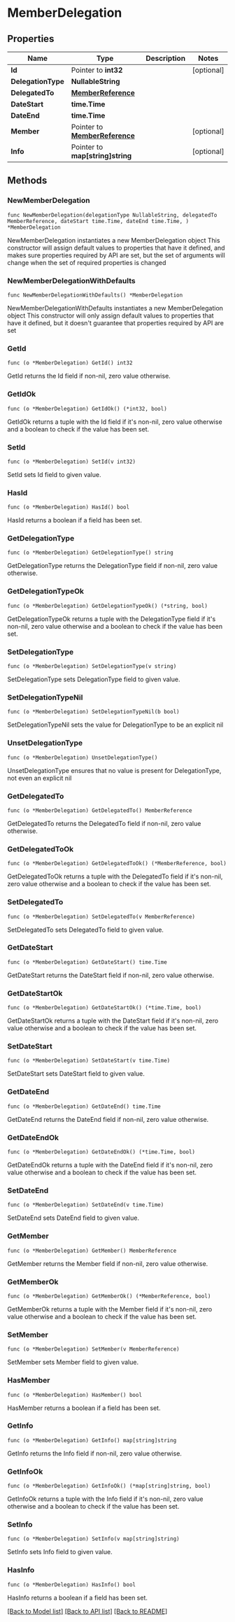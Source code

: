 # MemberDelegation

## Properties

Name | Type | Description | Notes
------------ | ------------- | ------------- | -------------
**Id** | Pointer to **int32** |  | [optional] 
**DelegationType** | **NullableString** |  | 
**DelegatedTo** | [**MemberReference**](MemberReference.md) |  | 
**DateStart** | **time.Time** |  | 
**DateEnd** | **time.Time** |  | 
**Member** | Pointer to [**MemberReference**](MemberReference.md) |  | [optional] 
**Info** | Pointer to **map[string]string** |  | [optional] 

## Methods

### NewMemberDelegation

`func NewMemberDelegation(delegationType NullableString, delegatedTo MemberReference, dateStart time.Time, dateEnd time.Time, ) *MemberDelegation`

NewMemberDelegation instantiates a new MemberDelegation object
This constructor will assign default values to properties that have it defined,
and makes sure properties required by API are set, but the set of arguments
will change when the set of required properties is changed

### NewMemberDelegationWithDefaults

`func NewMemberDelegationWithDefaults() *MemberDelegation`

NewMemberDelegationWithDefaults instantiates a new MemberDelegation object
This constructor will only assign default values to properties that have it defined,
but it doesn't guarantee that properties required by API are set

### GetId

`func (o *MemberDelegation) GetId() int32`

GetId returns the Id field if non-nil, zero value otherwise.

### GetIdOk

`func (o *MemberDelegation) GetIdOk() (*int32, bool)`

GetIdOk returns a tuple with the Id field if it's non-nil, zero value otherwise
and a boolean to check if the value has been set.

### SetId

`func (o *MemberDelegation) SetId(v int32)`

SetId sets Id field to given value.

### HasId

`func (o *MemberDelegation) HasId() bool`

HasId returns a boolean if a field has been set.

### GetDelegationType

`func (o *MemberDelegation) GetDelegationType() string`

GetDelegationType returns the DelegationType field if non-nil, zero value otherwise.

### GetDelegationTypeOk

`func (o *MemberDelegation) GetDelegationTypeOk() (*string, bool)`

GetDelegationTypeOk returns a tuple with the DelegationType field if it's non-nil, zero value otherwise
and a boolean to check if the value has been set.

### SetDelegationType

`func (o *MemberDelegation) SetDelegationType(v string)`

SetDelegationType sets DelegationType field to given value.


### SetDelegationTypeNil

`func (o *MemberDelegation) SetDelegationTypeNil(b bool)`

 SetDelegationTypeNil sets the value for DelegationType to be an explicit nil

### UnsetDelegationType
`func (o *MemberDelegation) UnsetDelegationType()`

UnsetDelegationType ensures that no value is present for DelegationType, not even an explicit nil
### GetDelegatedTo

`func (o *MemberDelegation) GetDelegatedTo() MemberReference`

GetDelegatedTo returns the DelegatedTo field if non-nil, zero value otherwise.

### GetDelegatedToOk

`func (o *MemberDelegation) GetDelegatedToOk() (*MemberReference, bool)`

GetDelegatedToOk returns a tuple with the DelegatedTo field if it's non-nil, zero value otherwise
and a boolean to check if the value has been set.

### SetDelegatedTo

`func (o *MemberDelegation) SetDelegatedTo(v MemberReference)`

SetDelegatedTo sets DelegatedTo field to given value.


### GetDateStart

`func (o *MemberDelegation) GetDateStart() time.Time`

GetDateStart returns the DateStart field if non-nil, zero value otherwise.

### GetDateStartOk

`func (o *MemberDelegation) GetDateStartOk() (*time.Time, bool)`

GetDateStartOk returns a tuple with the DateStart field if it's non-nil, zero value otherwise
and a boolean to check if the value has been set.

### SetDateStart

`func (o *MemberDelegation) SetDateStart(v time.Time)`

SetDateStart sets DateStart field to given value.


### GetDateEnd

`func (o *MemberDelegation) GetDateEnd() time.Time`

GetDateEnd returns the DateEnd field if non-nil, zero value otherwise.

### GetDateEndOk

`func (o *MemberDelegation) GetDateEndOk() (*time.Time, bool)`

GetDateEndOk returns a tuple with the DateEnd field if it's non-nil, zero value otherwise
and a boolean to check if the value has been set.

### SetDateEnd

`func (o *MemberDelegation) SetDateEnd(v time.Time)`

SetDateEnd sets DateEnd field to given value.


### GetMember

`func (o *MemberDelegation) GetMember() MemberReference`

GetMember returns the Member field if non-nil, zero value otherwise.

### GetMemberOk

`func (o *MemberDelegation) GetMemberOk() (*MemberReference, bool)`

GetMemberOk returns a tuple with the Member field if it's non-nil, zero value otherwise
and a boolean to check if the value has been set.

### SetMember

`func (o *MemberDelegation) SetMember(v MemberReference)`

SetMember sets Member field to given value.

### HasMember

`func (o *MemberDelegation) HasMember() bool`

HasMember returns a boolean if a field has been set.

### GetInfo

`func (o *MemberDelegation) GetInfo() map[string]string`

GetInfo returns the Info field if non-nil, zero value otherwise.

### GetInfoOk

`func (o *MemberDelegation) GetInfoOk() (*map[string]string, bool)`

GetInfoOk returns a tuple with the Info field if it's non-nil, zero value otherwise
and a boolean to check if the value has been set.

### SetInfo

`func (o *MemberDelegation) SetInfo(v map[string]string)`

SetInfo sets Info field to given value.

### HasInfo

`func (o *MemberDelegation) HasInfo() bool`

HasInfo returns a boolean if a field has been set.


[[Back to Model list]](../README.md#documentation-for-models) [[Back to API list]](../README.md#documentation-for-api-endpoints) [[Back to README]](../README.md)


